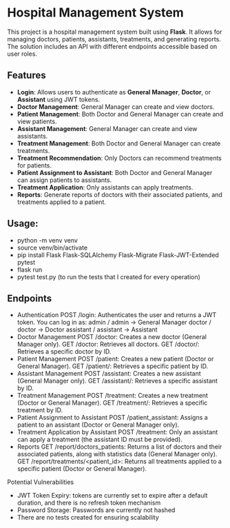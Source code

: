 # Hospital Management System

This project is a hospital management system built using **Flask**. It allows for managing doctors, patients, assistants, treatments, and generating reports. The solution includes an API with different endpoints accessible based on user roles. 

## Features

- **Login**: Allows users to authenticate as **General Manager**, **Doctor**, or **Assistant** using JWT tokens.
- **Doctor Management**: General Manager can create and view doctors.
- **Patient Management**: Both Doctor and General Manager can create and view patients.
- **Assistant Management**: General Manager can create and view assistants.
- **Treatment Management**: Both Doctor and General Manager can create treatments.
- **Treatment Recommendation**: Only Doctors can recommend treatments for patients.
- **Patient Assignment to Assistant**: Both Doctor and General Manager can assign patients to assistants.
- **Treatment Application**: Only assistants can apply treatments.
- **Reports**: Generate reports of doctors with their associated patients, and treatments applied to a patient.

## Usage:
- python -m venv venv
- source venv/bin/activate
- pip install Flask Flask-SQLAlchemy Flask-Migrate Flask-JWT-Extended pytest
- flask run
- pytest test.py (to run the tests that I created for every operation)
## Endpoints
- Authentication
POST /login: Authenticates the user and returns a JWT token. You can log in as:
admin / admin -> General Manager
doctor / doctor -> Doctor
assistant / assistant -> Assistant
- Doctor Management
POST /doctor: Creates a new doctor (General Manager only).
GET /doctor: Retrieves all doctors.
GET /doctor/<id>: Retrieves a specific doctor by ID.
- Patient Management
POST /patient: Creates a new patient (Doctor or General Manager).
GET /patient/<id>: Retrieves a specific patient by ID.
- Assistant Management
POST /assistant: Creates a new assistant (General Manager only).
GET /assistant/<id>: Retrieves a specific assistant by ID.
- Treatment Management
POST /treatment: Creates a new treatment (Doctor or General Manager).
GET /treatment/<id>: Retrieves a specific treatment by ID.
- Patient Assignment to Assistant
POST /patient_assistant: Assigns a patient to an assistant (Doctor or General Manager only).
- Treatment Application by Assistant
POST /treatment: Only an assistant can apply a treatment (the assistant ID must be provided).
- Reports
GET /report/doctors_patients: Returns a list of doctors and their associated patients, along with statistics data (General Manager only).
GET /report/treatments/<patient_id>: Returns all treatments applied to a specific patient (Doctor or General Manager).

Potential Vulnerabilities
- JWT Token Expiry: tokens are currently set to expire after a default duration, and there is no refresh token mechanism
- Password Storage: Passwords are currently not hashed
- There are no tests created for ensuring scalability
